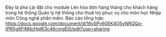 Đây là pha cài đặt cho module Lên hóa đơn hàng tháng cho khách hàng trong hệ thống Quản lý hệ thống cho thuê trọ phục vụ cho môn học Nhập môn Công nghệ phần mềm. 
Báo cáo tổng hợp: https://docs.google.com/document/d/16ySPy60EK4O5yNRQQq-tPR5g6FjNNcHpW3c46cmgEl0/edit?usp=sharing
